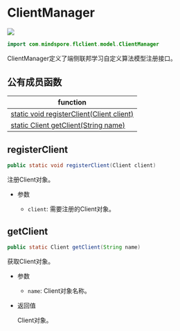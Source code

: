 # ClientManager

<a href="https://gitee.com/mindspore/docs/blob/r1.8/docs/federated/docs/source_zh_cn/java_api_clientmanager.md" target="_blank"><img src="https://mindspore-website.obs.cn-north-4.myhuaweicloud.com/website-images/master/resource/_static/logo_source.png"></a>

```java
import com.mindspore.flclient.model.ClientManager
```

ClientManager定义了端侧联邦学习自定义算法模型注册接口。

## 公有成员函数

| function                    |
| -------------------------------- |
| [static void registerClient(Client client)](#registerclient)  |
| [static Client getClient(String name)](#getclient)  |

## registerClient

```java
public static void registerClient(Client client)
```

注册Client对象。

- 参数

    - `client`: 需要注册的Client对象。

## getClient

```java
public static Client getClient(String name)
```

获取Client对象。

- 参数

    - `name`: Client对象名称。
- 返回值

  Client对象。
